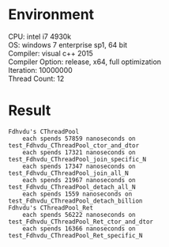# Environment
CPU: intel i7 4930k<br>
OS: windows 7 enterprise sp1, 64 bit<br>
Compiler: visual c++ 2015<br>
Compiler Option: release, x64, full optimization<br>
Iteration: 10000000<br>
Thread Count: 12
# Result
	Fdhvdu's CThreadPool
		each spends 57859 nanoseconds on test_Fdhvdu_CThreadPool_ctor_and_dtor
		each spends 17321 nanoseconds on test_Fdhvdu_CThreadPool_join_specific_N
		each spends 17347 nanoseconds on test_Fdhvdu_CThreadPool_join_all_N
		each spends 21967 nanoseconds on test_Fdhvdu_CThreadPool_detach_all_N
		each spends 1559 nanoseconds on test_Fdhvdu_CThreadPool_detach_billion
	Fdhvdu's CThreadPool_Ret
		each spends 56222 nanoseconds on test_Fdhvdu_CThreadPool_Ret_ctor_and_dtor
		each spends 16366 nanoseconds on test_Fdhvdu_CThreadPool_Ret_specific_N
